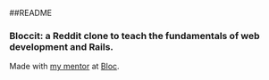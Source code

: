 ##README

### Bloccit: a Reddit clone to teach the fundamentals of web development and Rails.

Made with [my mentor](https://github.com/rdnewman) at [Bloc](http://bloc.io).
